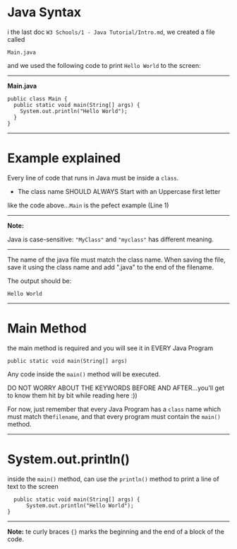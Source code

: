 # Java Syntax
i the last doc ```W3 Schools/1 - Java Tutorial/Intro.md```, we created a file called 
```
Main.java
```
and we used the following code to print ```Hello World``` to the screen:

--------------
**Main.java**
```
public class Main {
  public static void main(String[] args) {
    System.out.println("Hello World");
  }
}
```
----------------
# Example explained

Every line of code that runs in Java must be inside a ```class```.
- The class name SHOULD ALWAYS Start with an Uppercase first letter

like the code above...```Main``` is the pefect example (Line 1)

---------------------------------
**Note:**

Java is case-sensitive: ```"MyClass"``` and ```"myclass"``` has different meaning.

---------------------------------

The name of the java file must match the class name. When saving the file, save it using the class name and add ".java" to the end of the filename.

The output should be:
```
Hello World
```
---------------------------
# Main Method
the main method is required and you will see it in EVERY Java Program

```
public static void main(String[] args)
```
Any code inside the ```main()``` method will be executed. 

DO NOT WORRY ABOUT THE KEYWORDS BEFORE AND AFTER...you'll get to know them hit by bit while reading here :))

For now, just remember that every Java Program has a ```class``` name which must match the```filename```, and that every program must contain the ```main()``` method.

------------------------------------------
# System.out.println()

inside the ```main()``` method, can use the ```println()``` method to print a line of text to the screen
```
  public static void main(String[] args) {
      System.out.println("Hello World");
}
```

---------------------------------------------------------
**Note:** te curly braces ```{}``` marks the beginning and the end of a block of the code.
